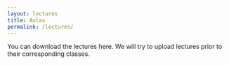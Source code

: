 ```yaml
---
layout: lectures
title: Aulas
permalink: /lectures/
---
```

You can download the lectures here. We will try to upload lectures prior to their corresponding classes.